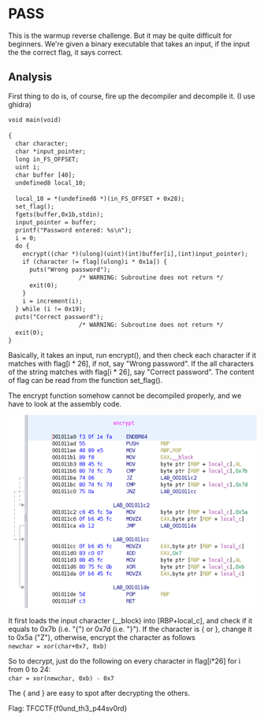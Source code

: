 # PASS

This is the warmup reverse challenge. But it may be quite difficult for beginners. We're given a binary executable that takes an input, if the input the the correct flag,
it says correct.

## Analysis

First thing to do is, of course, fire up the decompiler and decompile it. (I use ghidra)

```
void main(void)

{
  char character;
  char *input_pointer;
  long in_FS_OFFSET;
  uint i;
  char buffer [40];
  undefined8 local_10;
  
  local_10 = *(undefined8 *)(in_FS_OFFSET + 0x28);
  set_flag();
  fgets(buffer,0x1b,stdin);
  input_pointer = buffer;
  printf("Password entered: %s\n");
  i = 0;
  do {
    encrypt((char *)(ulong)(uint)(int)buffer[i],(int)input_pointer);
    if (character != flag[(ulong)i * 0x1a]) {
      puts("Wrong password");
                    /* WARNING: Subroutine does not return */
      exit(0);
    }
    i = increment(i);
  } while (i != 0x19);
  puts("Correct password");
                    /* WARNING: Subroutine does not return */
  exit(0);
}
```

Basically, it takes an input, run encrypt(), and then check each character if it matches with flag[i * 26], if not, say "Wrong password".
If the all characters of the string matches with flag[i * 26], say "Correct password".
The content of flag can be read from the function set_flag().

The encrypt function somehow cannot be decompiled properly, and we have to look at the assembly code.

![](pass1.png)

It first loads the input character (__block) into [RBP+local_c], and check if it equals to 0x7b (i.e. "{") or 0x7d (i.e. "}").
If the character is { or }, change it to 0x5a ("Z"), otherwise, encrypt the character as follows  
`newchar = xor(char+0x7, 0xb)`

So to decrypt, just do the following on every character in flag[i*26] for i from 0 to 24:  
`char = xor(newchar, 0xb) - 0x7`

The { and } are easy to spot after decrypting the others.

Flag:
TFCCTF{f0und_th3_p44sv0rd}

